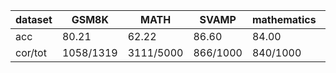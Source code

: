 |dataset|GSM8K|MATH|SVAMP|mathematics|ocw|aime24|amc23|carp_en|college_math|olympiadbench|
|--|--|--|--|--|--|--|--|--|--|--|
|acc|80.21|62.22|86.60|84.00|23.90|3.33|32.50|46.31|29.24|30.22|
|cor/tot|1058/1319|3111/5000|866/1000|840/1000|65/272|1/30|13/40|452/976|824/2818|204/675|
